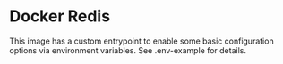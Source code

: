 # Docker Redis

This image has a custom entrypoint to enable some basic configuration options via environment variables. See .env-example for details.
